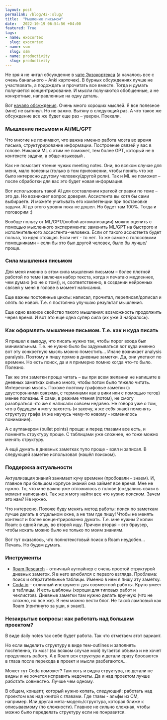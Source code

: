 ```yaml
---
layout: post
permalink: /blog/42-:slug/
title:  "Мышление письмом"
date:   2022-10-19 06:54:56 +04:00
featured: True
tags: 
- name: exocortex
  slug: exocortex
- name: ssm
  slug: ssm
- name: productivity
  slug: productivity
---
```


Не зря я не читал обсуждение в [чате Экзокортекса](https://t.me/exocortexssm) (а началось все с очень банального – Anki карточек). В бурных обсуждениях лучше не участвовать, а подождать и прочитать все вместе. Тогда и думать получается концентрирование. И мысли получаются обобщенные, а не конкретные, направленные на одну деталь.

Вот [начало обсуждения](https://t.me/exocortexssm/1556). Очень много хороших мыслей. Я все полезное (мне) не вытянул. Но не важно. Вытяну в следующий раз. А что такое же обсуждение все же будет еще раз – уверен. Поехали.

### Мышление письмом и AI/ML/GPT
Что многие не понимают, что важна именно работа мозга во время письма, структурирование информации. Построение связей у вас в голове. Никакой ML с этим не поможет, тем более GPT, который не в контексте задачи, а обще-языковый . 

Как не помогает чтение чужих meeting notes. Они, во всяком случае для меня, мало полезны (только в том приложении, чтобы понять что же было интересно другому человеку/другой роли). Так и ML не поможет – после обработки для вас это будет новая информация. 

Вот использовать такой AI для составлении краткой справки по теме – это да. Но возникает вопрос доверия. Ассистента вы хотя бы сами выбираете. И можете учитывать его компетенции при постановке задачи. AI до этого уровня пока не дошел. Но будет там 100%. Тогда и поговорим :)  

Вообще пользу от ML/GPT/(любой автоматизации) можно оценить с помощью мысленного эксперимента: заменить ML/GPT на быстрого и исполнительного ассистента-человека. Если от такого ассистента будет польза, то идея стоящая. Если нет - то нет. То же самое с голосовыми помощниками – если бы это был другой человек, было бы лучше/проще.   <!--more-->

### Сила мышления письмом

Для меня именно в этом сила мышления письмом – более плотной работой по теме (включая набор текста, когда я печатаю медленнее, чем думаю (но не о том)), и, соответственно, в создании нейронных связей у меня в голове в момент написания. 

Еще важны постоянные циклы: написал, прочитал, переписал/дописал и опять по новой. Т.е. я постоянно улучшаю результат мышления.

Еще одно важное свойство такого мышления: возможность продолжить через время. И вот это еще одна супер сила (их уже 3 набралось).

### Как оформлять мышление письмом. Т.е. как и куда писать

Я пришел к выводу, что писать нужно так, чтобы порог входа был минимальным. Т.е. не нужно было бы задумываться вот куда именно вот эту конкретную мысль можно поместить... Иначе возникает analysis paralysis. Поэтому я пишу прямо в дневные заметки. Да, они улетают по времени. Но есть поиск, да и я примерно помню когда что-то было. Полезно.

Так же эти заметки проще читать – вы при всем желании не напишите в дневных заметках сильно много, чтобы потом было тяжело читать. Интересная мысль. Похоже поэтому графовые заметки (с двусторонними связями, с терминами как в вики или с помощью тегов) менее полезны. Я сами, в режиме чтения (потом), не смогу разобраться что же я написали совсем недавно. Не говоря уже о том, что в будущем я могу захотеть (и захочу, я же себя знаю) поменять структуру графа (я же научусь чему-то новому - изменилось понимание). 

А с аутланером (bullet points) проще: и перед глазами все есть, и поменять структуру проще. С таблицами уже сложнее, но тоже можно менять структуру.

А ещё думать в дневных заметках тупо проще - взял и записал. В следующей заметке использовал (нашёл поиском).

### Поддержка актуальности

Актуализация знаний занимает кучу времени (пробовали – знаем). И, главное при большом корпусе знаний она займет все время. Мне не нужно. То, что мне важно уже отложилось в голове (создались связи в момент написания). Так же я могу найти все что нужно поиском. Зачем это нам? Не нужно.

Что интересно. Похоже буду менять метод работы: поиск по заметкам лучше делать в отдельном окне, а не там где пишу! Чтобы не менять контекст и более концентрированно думать. Т.е. мне нужны 2 копии Roam: в одной пишу, во второй ищу. Причем вторая – это браузер, чтобы искать можно было не только по моим знаниям.

Вот тут оказалось, что полнотекстовый поиск в Roam неудобен... Печаль. Но будем думать.

### Инструменты

* [Roam Research](https://roamresearch.com/) – отличный аутлайнер с очень простой структурой дневных заметок. Я в него влюбился с первого взгляда. Проблема: поиск и отвратительные таблицы. Именно в нем я пишу эту заметку.
* [Coda.io](https://coda.io/) – отличный инструмент для совместной работы. Круто умеет в таблицы. И есть шаблоны (хороши для типовых работ и чеклистов). Дневные заметки там нужно делать вручную (что не сложно, но все же). В нем можно вести блог. Не такой ламповый как Roam (притянуто за уши, я знаю!).

### Незакрытые вопросы: как работать над большим проектом? 

В виде daily notes так себе будет работа. Так что отметаем этот вариант.

Но если выделить структуру в виде тем-outlines и заполнять постепенно, то мозг (во всяком случае мой) пугается объема и не хочет продолжать работу. А в Roam вся структура и детали сразу бросаются в глаза после перехода в проект и мысли разбегаются...

Может тут Coda поможет? Там хоть и видна структура, но детали не видны и не хочется исправить недочеты. Да и над проектом лучше работать совместно. Лучше чем одному.

В общем, концепт, который нужно копать, следующий: работать над проектом как над книгой с главами. Где главы - альфы из СМ, например. Или другая мета-модель/структура, которая ближе к описываемому (по сложности). Главное не сильно сложная, чтобы можно было переделать структуру если не понравится.
